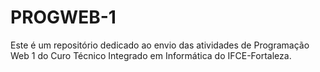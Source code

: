 # PROGWEB-1
 Este é um repositório dedicado ao envio das atividades de Programação Web 1 do Curo Técnico Integrado em Informática do IFCE-Fortaleza.
